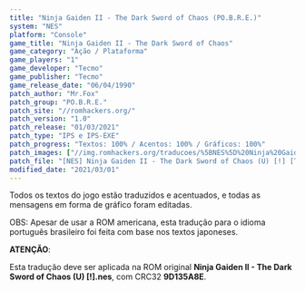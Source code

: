 ```yaml
---
title: "Ninja Gaiden II - The Dark Sword of Chaos (PO.B.R.E.)"
system: "NES"
platform: "Console"
game_title: "Ninja Gaiden II - The Dark Sword of Chaos"
game_category: "Ação / Plataforma"
game_players: "1"
game_developer: "Tecmo"
game_publisher: "Tecmo"
game_release_date: "06/04/1990"
patch_author: "Mr.Fox"
patch_group: "PO.B.R.E."
patch_site: "//romhackers.org/"
patch_version: "1.0"
patch_release: "01/03/2021"
patch_type: "IPS e IPS-EXE"
patch_progress: "Textos: 100% / Acentos: 100% / Gráficos: 100%"
patch_images: ["//img.romhackers.org/traducoes/%5BNES%5D%20Ninja%20Gaiden%20II%20-%20POBRE%20-%201.png","//img.romhackers.org/traducoes/%5BNES%5D%20Ninja%20Gaiden%20II%20-%20POBRE%20-%202.png","//img.romhackers.org/traducoes/%5BNES%5D%20Ninja%20Gaiden%20II%20-%20POBRE%20-%203.png"]
patch_file: "[NES] Ninja Gaiden II - The Dark Sword of Chaos (U) [!] [T-BR] [T-Mr.Fox G-POBRE] [V-1.0 P-100% A-2021].zip"
modified_date: "2021/03/01"
---
```

Todos os textos do jogo estão traduzidos e acentuados, e todas as mensagens em forma de gráfico foram editadas.

OBS: Apesar de usar a ROM americana, esta tradução para o idioma português brasileiro foi feita com base nos textos japoneses.

<b>ATENÇÃO</b>:

Esta tradução deve ser aplicada na ROM original <b>Ninja Gaiden II - The Dark Sword of Chaos (U) [!].nes</b>, com CRC32 <b>9D135A8E</b>.
